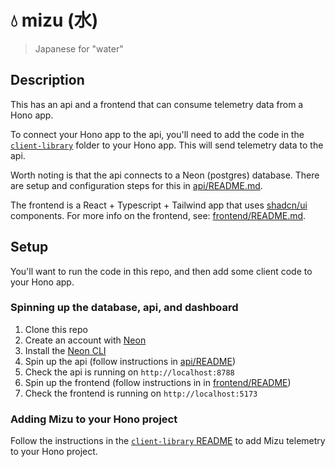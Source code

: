 # 💧 mizu (水)

> Japanese for "water"

## Description

This has an api and a frontend that can consume telemetry data from a Hono app. 

To connect your Hono app to the api, you'll need to add the code in the [`client-library`](./client-library) folder to your Hono app. This will send telemetry data to the api.

Worth noting is that the api connects to a Neon (postgres) database. There are setup and configuration steps for this in [api/README.md](./api/README.md).

The frontend is a React + Typescript + Tailwind app that uses [shadcn/ui](https://ui.shadcn.com/) components. For more info on the frontend, see: [frontend/README.md](./frontend/README.md).

## Setup

You'll want to run the code in this repo, and then add some client code to your Hono app.

### Spinning up the database, api, and dashboard

1. Clone this repo
1. Create an account with [Neon](https://neon.tech/)
1. Install the [Neon CLI](https://neon.tech/docs/reference/neon-cli)
1. Spin up the api (follow instructions in [api/README](./api/README.md))
1. Check the api is running on `http://localhost:8788`
1. Spin up the frontend (follow instructions in in [frontend/README](./frontend/README.md))
1. Check the frontend is running on `http://localhost:5173`

### Adding Mizu to your Hono project

Follow the instructions in the [`client-library` README](./client-library/README.md) to add Mizu telemetry to your Hono project.
